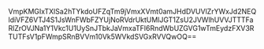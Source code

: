 VmpKMGIxTXlSa2hTYkdoUFZqTm9jVmxXVmt0amJHdDVUVlZrYWxJd2NEQldiVFZ6VTJ4S1JsWnFWbFZYUjNoRVdrUktUMlJGT1ZsU2JVWlhUVVJTTTFaRlZrOVJNa1Y1Vkc1U1UySnJTbkJaVmxaTFl6RndWbUZGVG1wTmEydzFXV3RTUTFsV1pFWmpSRnBVVm10Vk5WVkdSVGxRVVQwOQ==
